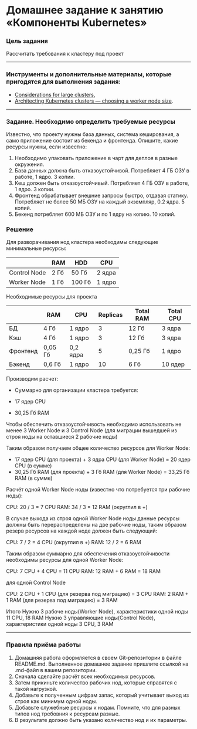 # Домашнее задание к занятию «Компоненты Kubernetes»

### Цель задания

Рассчитать требования к кластеру под проект

------

### Инструменты и дополнительные материалы, которые пригодятся для выполнения задания:

- [Considerations for large clusters](https://kubernetes.io/docs/setup/best-practices/cluster-large/),
- [Architecting Kubernetes clusters — choosing a worker node size](https://learnk8s.io/kubernetes-node-size).

------

### Задание. Необходимо определить требуемые ресурсы
Известно, что проекту нужны база данных, система кеширования, а само приложение состоит из бекенда и фронтенда. Опишите, какие ресурсы нужны, если известно:

1. Необходимо упаковать приложение в чарт для деплоя в разные окружения. 
2. База данных должна быть отказоустойчивой. Потребляет 4 ГБ ОЗУ в работе, 1 ядро. 3 копии. 
3. Кеш должен быть отказоустойчивый. Потребляет 4 ГБ ОЗУ в работе, 1 ядро. 3 копии. 
4. Фронтенд обрабатывает внешние запросы быстро, отдавая статику. Потребляет не более 50 МБ ОЗУ на каждый экземпляр, 0.2 ядра. 5 копий. 
5. Бекенд потребляет 600 МБ ОЗУ и по 1 ядру на копию. 10 копий.


### Решение

Для разворачивания нод кластера необходимы следующие минимальные ресурсы:

|            |RAM  |HDD   |CPU   |
|------------|-----|------|------|
|Control Node|2 Гб |50 Гб |2 ядра|
|Worker Node |1 Гб |100 Гб|1 ядро|

Необходимые ресурсы для проекта

|            |RAM    |CPU     |Replicas|Total RAM|Total CPU|
|------------|-------|--------|--------|---------|---------|
|БД          |4 Гб   |1 ядро  |3       |12 Гб    |3 ядра   |
|Кэш         |4 Гб   |1 ядро  |3       |12 Гб    |3 ядра   |
|Фронтенд    |0,05 Гб|0,2 ядра|5       |0,25 Гб  |1 ядро   |
|Бэкенд      |0,6 Гб |1 ядро  |10      |6 Гб     |10 ядер  |


Производим расчет:
 - Суммарно для организации кластера требуется:

 - 17 ядер CPU
 - 30,25 Гб RAM
 
Чтобы обеспечить отказоустойчивость необходимо использовать не менее 3 Worker Node и 3 Control Node (для миграции вышедшей из строя ноды на оставшиеся 2 рабочие ноды)

Таким образом получаем общее количество ресурсов для Worker Node:

 - 17 ядер CPU (для проекта) + 3 ядра CPU (для Worker Node) = 20 ядер CPU (в сумме)
 - 30,25 Гб RAM (для проекта) + 3 Гб RAM (для Worker Node)  = 33,25 Гб RAM (в сумме)
 
Расчёт одной Worker Node ноды (известно что потребуется три рабочие ноды):

CPU: 20 / 3 = 7 CPU
RAM: 34 / 3 = 12 RAM (округлил в +) 

В случае выхода из строя одной Worker Node ноды данные ресурсы должны быть перераспределены на две рабочие ноды, таким образом резерв ресурсов на каждой ноде должен быть следующий:

CPU: 7 / 2 = 4 CPU (округлил в +)
RAM: 12 / 2 = 6 RAM 

Таким образом суммарно для обеспечения отказоустойчивости необходимы ресурсы для одной Worker Node:

CPU: 7 CPU + 4 CPU = 11 CPU
RAM: 12 RAM + 6 RAM = 18 RAM

для одной Control Node
 
CPU: 2 CPU + 1 CPU (для резерва под миграцию) = 3 CPU
RAM: 2 RAM + 1 RAM (для резерва под миграцию) = 3 RAM


Итого
Нужно 3 рабоче ноды(Worker Node), характеристики одной ноды 11 CPU, 18 RAM
Нужно 3 управляющие ноды(Control Node), характеристики одной ноды 3 CPU, 3 RAM


----

### Правила приёма работы

1. Домашняя работа оформляется в своем Git-репозитории в файле README.md. Выполненное домашнее задание пришлите ссылкой на .md-файл в вашем репозитории.
2. Сначала сделайте расчёт всех необходимых ресурсов.
3. Затем прикиньте количество рабочих нод, которые справятся с такой нагрузкой.
4. Добавьте к полученным цифрам запас, который учитывает выход из строя как минимум одной ноды. 
5. Добавьте служебные ресурсы к нодам. Помните, что для разных типов нод требовния к ресурсам разные. 
6. В результате должно быть указано количество нод и их параметры.


